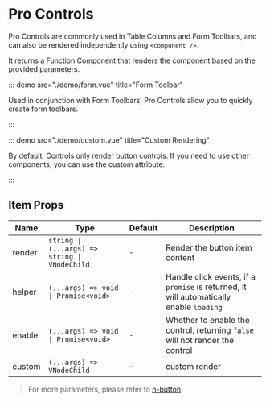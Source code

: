# Pro Controls

Pro Controls are commonly used in Table Columns and Form Toolbars, and can also be rendered independently using `<component />`.

It returns a Function Component that renders the component based on the provided parameters.

<demo src="./demo/basic.vue" title="Basic" />

::: demo src="./demo/form.vue" title="Form Toolbar"

Used in conjunction with Form Toolbars, Pro Controls allow you to quickly create form toolbars.

:::


<demo src="./demo/table.vue" title="Table Controls" />

::: demo src="./demo/custom.vue" title="Custom Rendering"

By default, Controls only render button controls. If you need to use other components, you can use the custom attribute.

:::

## Item Props

| Name | Type | Default | Description |
| --- | --- | --- | --- |
| render | `string \| (...args) => string \| VNodeChild` | `-` | Render the button item content |
| helper | `(...args) => void \| Promise<void>` | `-` | Handle click events, if a `promise` is returned, it will automatically enable `loading` |
| enable | `(...args) => void \| Promise<void>` | `-` | Whether to enable the control, returning `false` will not render the control |
| custom | `(...args) => VNodeChild` | `-` | custom render |

> For more parameters, please refer to [n-button](https://www.naiveui.com/zh-CN/light/components/button).